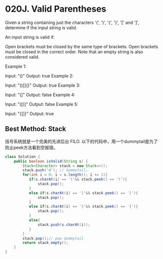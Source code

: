 # 020J. Valid Parentheses

Given a string containing just the characters '(', ')', '{', '}', '[' and ']', determine if the input string is valid.

An input string is valid if:

Open brackets must be closed by the same type of brackets.
Open brackets must be closed in the correct order.
Note that an empty string is also considered valid.

Example 1:

Input: "()"
Output: true
Example 2:

Input: "()[]{}"
Output: true
Example 3:

Input: "(]"
Output: false
Example 4:

Input: "([)]"
Output: false
Example 5:

Input: "{[]}"
Output: true

## Best Method: Stack
括号系统就是一个完美的先进后出 FILO.
以下的代码中，用一个dummytail是为了防止peek方法看到空报错。

```Java
class Solution {
    public boolean isValid(String s) {        
        Stack<Character> stack = new Stack<>();
        stack.push('d'); // dummytail;
        for(int i = 0; i < s.length(); i += 1){
           if(s.charAt(i) == ')'&& stack.peek() == '('){
               stack.pop();
           }
           else if(s.charAt(i) == ']'&& stack.peek() == '['){
               stack.pop();
           }
           else if(s.charAt(i) == '}'&& stack.peek() == '{'){
               stack.pop();
           }
           else{
               stack.push(s.charAt(i));
           }
        }
        stack.pop();// pop dummytail
        return stack.empty();
    }
}
```
